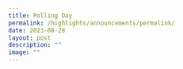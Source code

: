 ```yaml
---
title: Polling Day
permalink: /highlights/announcements/permalink/
date: 2023-08-28
layout: post
description: ""
image: ""
---
```

